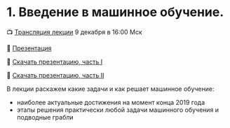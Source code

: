 # 1. Введение в машинное обучение. 


📺 [Трансляция лекции](https://youtu.be/6lH9u5gLOv0) 9 декабря в 16:00 Мск

📒 [Презентация](https://docs.google.com/presentation/d/1EdoT9tpmNYiqb3UaTGtDv4C5pUoncwJ18P38EcJnIYs/edit?usp=sharing)

📗 [Скачать презентацию, часть I](https://github.com/mts-machines-learn/ml-course-dec2019/raw/master/1.%20%D0%92%D0%B2%D0%B5%D0%B4%D0%B5%D0%BD%D0%B8%D0%B5%20%D0%B2%20%D0%BC%D0%B0%D1%88%D0%B8%D0%BD%D0%BD%D0%BE%D0%B5%20%D0%BE%D0%B1%D1%83%D1%87%D0%B5%D0%BD%D0%B8%D0%B5/Slides%20part%20I.pptx)

📘 [Скачать презентацию, часть II](https://github.com/mts-machines-learn/ml-course-dec2019/raw/master/1.%20%D0%92%D0%B2%D0%B5%D0%B4%D0%B5%D0%BD%D0%B8%D0%B5%20%D0%B2%20%D0%BC%D0%B0%D1%88%D0%B8%D0%BD%D0%BD%D0%BE%D0%B5%20%D0%BE%D0%B1%D1%83%D1%87%D0%B5%D0%BD%D0%B8%D0%B5/Slides%20part%20II.pptx)

В лекции раскажем какие задачи и как решает машинное обучение:
* наиболее актуальные достижения на момент конца 2019 года
* этапы решения практически любой задачи машинного обучения и подводные грабли
